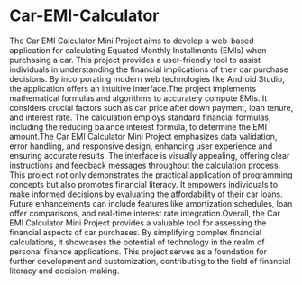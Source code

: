 # Car-EMI-Calculator
The Car EMI Calculator Mini Project aims to develop a web-based application for calculating 
Equated Monthly Installments (EMIs) when purchasing a car. This project provides a user-friendly tool 
to assist individuals in understanding the financial implications of their car purchase decisions. 
By incorporating modern web technologies like Android Studio, the 
application offers an intuitive interface.The project implements mathematical formulas and 
algorithms to accurately compute EMIs. It considers crucial factors such as car price after down 
payment, loan tenure, and interest rate. The calculation employs standard financial formulas, 
including the reducing balance interest formula, to determine the EMI amount.The Car EMI 
Calculator Mini Project emphasizes data validation, error handling, and responsive design, 
enhancing user experience and ensuring accurate results. The interface is visually appealing, 
offering clear instructions and feedback messages throughout the calculation process. 
This project not only demonstrates the practical application of programming concepts but also 
promotes financial literacy. It empowers individuals to make informed decisions by evaluating 
the affordability of their car loans. Future enhancements can include features like amortization 
schedules, loan offer comparisons, and real-time interest rate integration.Overall, the Car EMI 
Calculator Mini Project provides a valuable tool for assessing the financial aspects of car 
purchases. By simplifying complex financial calculations, it showcases the potential of 
technology in the realm of personal finance applications. This project serves as a foundation 
for further development and customization, contributing to the field of financial literacy and 
decision-making.
